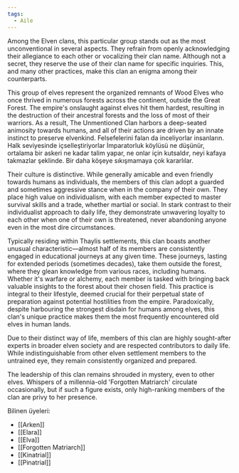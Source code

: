```yaml
---  
tags:  
  - Aile  
---  
```

  
Among the Elven clans, this particular group stands out as the most unconventional in several aspects. They refrain from openly acknowledging their allegiance to each other or vocalizing their clan name. Although not a secret, they reserve the use of their clan name for specific inquiries. This, and many other practices, make this clan an enigma among their counterparts.  
  
This group of elves represent the organized remnants of Wood Elves who once thrived in numerous forests across the continent, outside the Great Forest. The empire's onslaught against elves hit them hardest, resulting in the destruction of their ancestral forests and the loss of most of their warriors. As a result, The Unmentioned Clan harbors a deep-seated animosity towards humans, and all of their actions are driven by an innate instinct to preserve elvenkind. Felsefelerini falan da inceliyorlar insanların. Halk seviyesinde içselleştiriyorlar İmparatorluk köylüsü ne düşünür, ortalama bir askeri ne kadar talim yapar, ne onlar için kutsaldır, neyi kafaya takmazlar şeklinde. Bir daha köşeye sıkışmamaya çok kararlılar.  
  
Their culture is distinctive. While generally amicable and even friendly towards humans as individuals, the members of this clan adopt a guarded and sometimes aggressive stance when in the company of their own. They place high value on individualism, with each member expected to master survival skills and a trade, whether martial or social. In stark contrast to their individualist approach to daily life, they demonstrate unwavering loyalty to each other when one of their own is threatened, never abandoning anyone even in the most dire circumstances.  
  
Typically residing within Thaylis settlements, this clan boasts another unusual characteristic—almost half of its members are consistently engaged in educational journeys at any given time. These journeys, lasting for extended periods (sometimes decades), take them outside the forest, where they glean knowledge from various races, including humans. Whether it's warfare or alchemy, each member is tasked with bringing back valuable insights to the forest about their chosen field. This practice is integral to their lifestyle, deemed crucial for their perpetual state of preparation against potential hostilities from the empire. Paradoxically, despite harbouring the strongest disdain for humans among elves, this clan's unique practice makes them the most frequently encountered old elves in human lands.  
  
Due to their distinct way of life, members of this clan are highly sought-after experts in broader elven society and are respected contributors to daily life. While indistinguishable from other elven settlement members to the untrained eye, they remain consistently organized and prepared.  
  
The leadership of this clan remains shrouded in mystery, even to other elves. Whispers of a millennia-old 'Forgotten Matriarch' circulate occasionally, but if such a figure exists, only high-ranking members of the clan are privy to her presence.  
  
Bilinen üyeleri:  
- [[Arken]]  
- [[Elara]]  
- [[Elva]]  
- [[Forgotten Matriarch]]  
- [[Kinatrial]]  
- [[Pinatrial]]